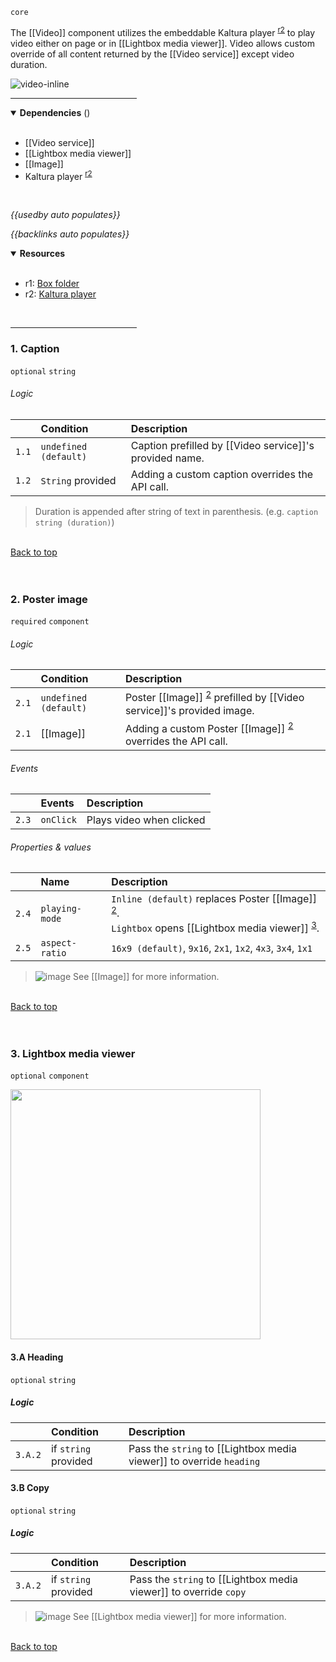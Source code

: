 `core` <!-- category start --><!-- category end -->

The [[Video]] component utilizes the embeddable Kaltura player
<sup>[r2](#resources)</sup> to play video either on page or in
[[Lightbox media viewer]]. Video allows custom override of all content returned
by the [[Video service]] except video duration.

![video-inline](https://images.zenhubusercontent.com/5be09c3a6102900c6d16d991/f12785fc-4133-4ac0-a959-4c5fb2fdfa0b)

<hr width="40%" />

<!-- toc start open="true" depthStart="3" depthEnd="5" --><!-- toc end -->

<details open="true">
  <summary><strong>Dependencies</strong> (<!-- dependencyCount start --><!-- dependencyCount end -->)</summary><br />

- [[Video service]]
- [[Lightbox media viewer]]
- [[Image]]
- Kaltura player <sup>[r2](#resources)</sup>

<br />
</details>

<!-- usedby start -->

_{{usedby auto populates}}_

<!-- usedby end -->

<!-- backlinks start -->

_{{backlinks auto populates}}_

<!-- backlinks end -->

<a name="resources"></a>

<details open="true">
  <summary><strong>Resources</strong></summary><br />

- r1: [Box folder](https://ibm.box.com/s/9q7rdj73m32hufcw1xwl1td6nr88rghm)
- r2: [Kaltura player](http://player.kaltura.com/docs/api)

<br />
</details>

<hr width="40%" />

### 1. Caption

`optional` `string`

###### Logic

|       | Condition             | Description                                             |
| :---- | :-------------------- | :------------------------------------------------------ |
| `1.1` | `undefined (default)` | Caption prefilled by [[Video service]]'s provided name. |
| `1.2` | `String` provided     | Adding a custom caption overrides the API call.         |

> Duration is appended after string of text in parenthesis. (e.g.
> `caption string (duration)`)

<br />[Back to top](#wiki-wrapper)<br /><br /><br />

### 2. Poster image

`required` `component`

###### Logic

|       | Condition             | Description                                                                                       |
| :---- | :-------------------- | :------------------------------------------------------------------------------------------------ |
| `2.1` | `undefined (default)` | Poster [[Image]] <sup>[2](#2-poster-image)</sup> prefilled by [[Video service]]'s provided image. |
| `2.1` | [[Image]]             | Adding a custom Poster [[Image]] <sup>[2](#2-poster-image)</sup> overrides the API call.          |

###### Events

|       | Events    | Description              |
| :---- | :-------- | :----------------------- |
| `2.3` | `onClick` | Plays video when clicked |

###### Properties & values

|       | Name           | Description                                                                                                                                                              |
| :---- | :------------- | :----------------------------------------------------------------------------------------------------------------------------------------------------------------------- |
| `2.4` | `playing-mode` | `Inline (default)` replaces Poster [[Image]] <sup>[2](#2-poster-image)</sup>.<br /> `Lightbox` opens [[Lightbox media viewer]] <sup>[3](#3-lightbox-media-viewer)</sup>. |
| `2.5` | `aspect-ratio` | `16x9 (default)`, `9x16`, `2x1`, `1x2`, `4x3`, `3x4`, `1x1`                                                                                                              |

> ![image](https://user-images.githubusercontent.com/3793636/117873919-f6faba80-b265-11eb-81a5-039bdcd822e8.png)
> See [[Image]] for more information.

<br />[Back to top](#wiki-wrapper)<br /><br /><br />

### 3. Lightbox media viewer

`optional` `component`

<img src="https://images.zenhubusercontent.com/5be09c3a6102900c6d16d991/34415287-2c8a-486e-98e5-a2d26cc47f12" width="400px" />

#### 3.A Heading

`optional` `string`

##### Logic

|         | Condition            | Description                                                          |
| :------ | :------------------- | :------------------------------------------------------------------- |
| `3.A.2` | if `string` provided | Pass the `string` to [[Lightbox media viewer]] to override `heading` |

#### 3.B Copy

`optional` `string`

##### Logic

|         | Condition            | Description                                                       |
| :------ | :------------------- | :---------------------------------------------------------------- |
| `3.A.2` | if `string` provided | Pass the `string` to [[Lightbox media viewer]] to override `copy` |

> ![image](https://user-images.githubusercontent.com/3793636/117873919-f6faba80-b265-11eb-81a5-039bdcd822e8.png)
> See [[Lightbox media viewer]] for more information.

<br />[Back to top](#wiki-wrapper)<br /><br /><br />
